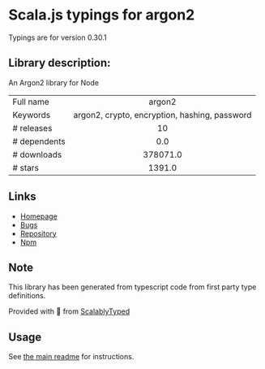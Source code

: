 
# Scala.js typings for argon2

Typings are for version 0.30.1

## Library description:
An Argon2 library for Node

|                    |                 |
| ------------------ | :-------------: |
| Full name          | argon2 |
| Keywords           | argon2, crypto, encryption, hashing, password |
| # releases         | 10 |
| # dependents       | 0.0 |
| # downloads        | 378071.0 |
| # stars            | 1391.0 |

## Links
- [Homepage](https://github.com/ranisalt/node-argon2#readme)
- [Bugs](https://github.com/ranisalt/node-argon2/issues)
- [Repository](https://github.com/ranisalt/node-argon2)
- [Npm](https://www.npmjs.com/package/argon2)
    


## Note
This library has been generated from typescript code from first party type definitions.

Provided with :purple_heart: from [ScalablyTyped](https://github.com/oyvindberg/ScalablyTyped)

## Usage
See [the main readme](../../readme.md) for instructions.


